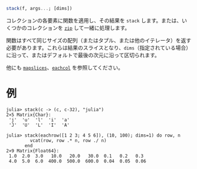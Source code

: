 ```julia
stack(f, args...; [dims])
```

コレクションの各要素に関数を適用し、その結果を `stack` します。または、いくつかのコレクションを [`zip`](@ref) して一緒に処理します。

関数はすべて同じサイズの配列（またはタプル、または他のイテレータ）を返す必要があります。これらは結果のスライスとなり、`dims`（指定されている場合）に沿って、またはデフォルトで最後の次元に沿って区切られます。

他にも [`mapslices`](@ref)、[`eachcol`](@ref) を参照してください。

# 例

```jldoctest
julia> stack(c -> (c, c-32), "julia")
2×5 Matrix{Char}:
 'j'  'u'  'l'  'i'  'a'
 'J'  'U'  'L'  'I'  'A'

julia> stack(eachrow([1 2 3; 4 5 6]), (10, 100); dims=1) do row, n
         vcat(row, row .* n, row ./ n)
       end
2×9 Matrix{Float64}:
 1.0  2.0  3.0   10.0   20.0   30.0  0.1   0.2   0.3
 4.0  5.0  6.0  400.0  500.0  600.0  0.04  0.05  0.06
```
